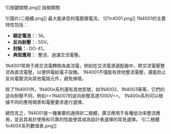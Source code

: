 ![[按鍵開關.png]]
指撥開關

![[圖片/二極體.png]]
最大能承受的電壓跟電流。
![[1n4001.png]]
1N4001的主要特性包括： 

- **額定電流：**: 1A。
- **反向耐壓：**: 50V。
- **封裝：**: DO-41。
- **典型應用：**: 整流、過濾交流電壓。

1N4001常用于將交流電轉換為直流電，例如在交流電源適配器中，將交流電壓整流為直流電壓，以便供電給電子設備。 1N4001不僅能有效地整流電壓，還能防止反向電壓流向其他電路元件，避免損壞。 

除了1N4001外，1N400x系列還有其他型號，如1N4002、1N4003等等，它們的逆向耐壓不同，例如==1N4007的逆向耐壓高達1000V==。 1N400x系列可以根據不同的應用場景和電壓要求進行選擇。 

總而言之，1N4001是一種重要的通用矽二極體，廣泛應用于各種低功率整流應用，並且其易於使用和可靠的性能使其成為設計者選擇的常見選擇。
![[二極體1n400X系列數值表.png]]